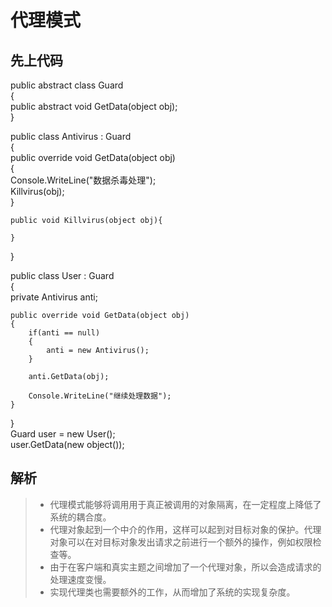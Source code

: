 # 代理模式 

## 先上代码 
public  abstract class Guard  
{  
    public abstract void GetData(object obj);  
}  

public class Antivirus : Guard  
{  
	public override void GetData(object obj)  
    {  
        Console.WriteLine("数据杀毒处理");  
		Killvirus(obj);  
    }  
	
	public void Killvirus(object obj){  
		
	}  
}  

public class User : Guard  
{  
	private Antivirus anti;  
	
	public override void GetData(object obj)  
	{  
		if(anti == null)  
		{  
			anti = new Antivirus();  
		}  
		
		anti.GetData(obj);  
		
		Console.WriteLine("继续处理数据");  
	}  
}  
Guard user = new User();  
user.GetData(new object());  

## 解析
> * 代理模式能够将调用用于真正被调用的对象隔离，在一定程度上降低了系统的耦合度。
> * 代理对象起到一个中介的作用，这样可以起到对目标对象的保护。代理对象可以在对目标对象发出请求之前进行一个额外的操作，例如权限检查等。
> * 由于在客户端和真实主题之间增加了一个代理对象，所以会造成请求的处理速度变慢。
> * 实现代理类也需要额外的工作，从而增加了系统的实现复杂度。




